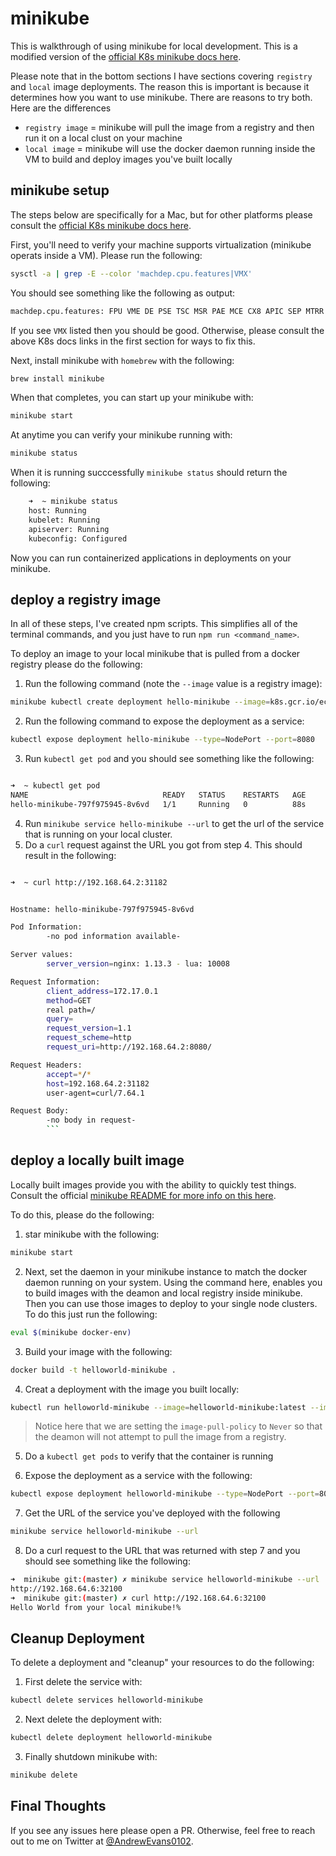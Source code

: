 # minikube

This is walkthrough of using minikube for local development. This is a modified version of the [official K8s minikube docs here](https://kubernetes.io/docs/tasks/tools/install-minikube/).

Please note that in the bottom sections I have sections covering `registry` and `local` image deployments. The reason this is important is because it determines how you want to use minikube. There are reasons to try both. Here are the differences

- `registry image` = minikube will pull the image from a registry and then run it on a local clust on your machine
- `local image` = minikube will use the docker daemon running inside the VM to build and deploy images you've built locally

## minikube setup

The steps below are specifically for a Mac, but for other platforms please consult the [official K8s minikube docs here](https://kubernetes.io/docs/tasks/tools/install-minikube/).

First, you'll need to verify your machine supports virtualization (minikube operats inside a VM). Please run the following:

```bash
sysctl -a | grep -E --color 'machdep.cpu.features|VMX'
```

You should see something like the following as output:

```bash
machdep.cpu.features: FPU VME DE PSE TSC MSR PAE MCE CX8 APIC SEP MTRR PGE MCA CMOV PAT PSE36 CLFSH DS ACPI MMX FXSR SSE SSE2 SS HTT TM PBE SSE3 PCLMULQDQ DTES64 MON DSCPL VMX SMX EST TM2 SSSE3 FMA CX16 TPR PDCM SSE4.1 SSE4.2 x2APIC MOVBE POPCNT AES PCID XSAVE OSXSAVE SEGLIM64 TSCTMR AVX1.0 RDRAND F16C
```

If you see `VMX` listed then you should be good. Otherwise, please consult the above K8s docs links in the first section for ways to fix this.

Next, install minikube with `homebrew` with the following:

```bash
brew install minikube
```

When that completes, you can start up your minikube with:

```bash
minikube start
```

At anytime you can verify your minikube running with:

```bash
minikube status
```

When it is running succcessfully `minikube status` should return the following:

```bash
    ➜  ~ minikube status
    host: Running
    kubelet: Running
    apiserver: Running
    kubeconfig: Configured
```

Now you can run containerized applications in deployments on your minikube.

## deploy a registry image

In all of these steps, I've created npm scripts. This simplifies all of the terminal commands, and you just have to run `npm run <command_name>`.

To deploy an image to your local minikube that is pulled from a docker registry please do the following:

1. Run the following command (note the `--image` value is a registry image):

```bash
minikube kubectl create deployment hello-minikube --image=k8s.gcr.io/echoserver:1.1
```

2. Run the following command to expose the deployment as a service:

```bash
kubectl expose deployment hello-minikube --type=NodePort --port=8080
```

3. Run `kubectl get pod` and you should see something like the following:

```bash

➜  ~ kubectl get pod
NAME                              READY   STATUS    RESTARTS   AGE
hello-minikube-797f975945-8v6vd   1/1     Running   0          88s
```

4. Run `minikube service hello-minikube --url` to get the url of the service that is running on your local cluster.
5. Do a `curl` request against the URL you got from step 4. This should result in the following:

````bash

➜  ~ curl http://192.168.64.2:31182


Hostname: hello-minikube-797f975945-8v6vd

Pod Information:
        -no pod information available-

Server values:
        server_version=nginx: 1.13.3 - lua: 10008

Request Information:
        client_address=172.17.0.1
        method=GET
        real path=/
        query=
        request_version=1.1
        request_scheme=http
        request_uri=http://192.168.64.2:8080/

Request Headers:
        accept=*/*
        host=192.168.64.2:31182
        user-agent=curl/7.64.1

Request Body:
        -no body in request-
        ```
````

## deploy a locally built image

Locally built images provide you with the ability to quickly test things. Consult the official [minikube README for more info on this here](https://github.com/kubernetes/minikube/blob/0c616a6b42b28a1aab8397f5a9061f8ebbd9f3d9/README.md#reusing-the-docker-daemon).

To do this, please do the following:

1. star minikube with the following:

```bash
minikube start
```

2. Next, set the daemon in your minikube instance to match the docker daemon running on your system. Using the command here, enables you to build images with the deamon and local registry inside minikube. Then you can use those images to deploy to your single node clusters. To do this just run the following:

```bash
eval $(minikube docker-env)
```

3. Build your image with the following:

```bash
docker build -t helloworld-minikube .
```

4. Creat a deployment with the image you built locally:

```bash
kubectl run helloworld-minikube --image=helloworld-minikube:latest --image-pull-policy=Never
```

> Notice here that we are setting the `image-pull-policy` to `Never` so that the deamon will not attempt to pull the image from a registry.

5. Do a `kubectl get pods` to verify that the container is running

6. Expose the deployment as a service with the following:

```bash
kubectl expose deployment helloworld-minikube --type=NodePort --port=8080
```

7. Get the URL of the service you've deployed with the following

```bash
minikube service helloworld-minikube --url
```

8. Do a curl request to the URL that was returned with step 7 and you should see something like the following:

```bash
➜  minikube git:(master) ✗ minikube service helloworld-minikube --url
http://192.168.64.6:32100
➜  minikube git:(master) ✗ curl http://192.168.64.6:32100
Hello World from your local minikube!%
```

## Cleanup Deployment

To delete a deployment and "cleanup" your resources to do the following:

1. First delete the service with:

```bash
kubectl delete services helloworld-minikube
```

2. Next delete the deployment with:

```bash
kubectl delete deployment helloworld-minikube
```

3. Finally shutdown minikube with:

```bash
minikube delete
```

## Final Thoughts

If you see any issues here please open a PR. Otherwise, feel free to reach out to me on Twitter at [@AndrewEvans0102](https://www.twitter.com/andrewevans0102).
